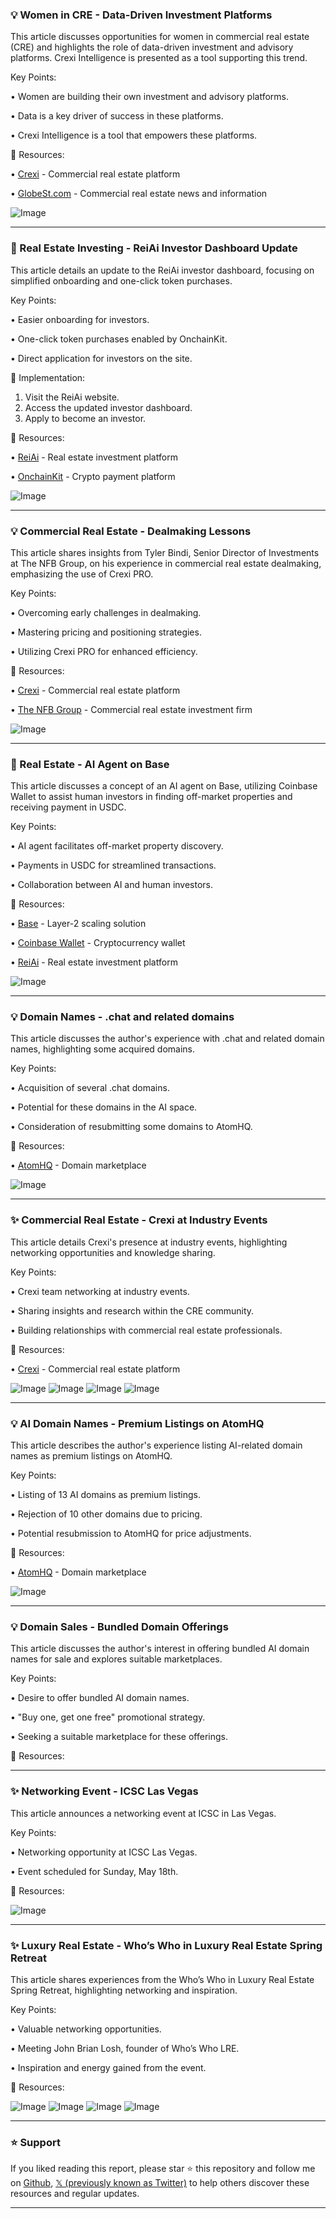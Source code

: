 ### 💡 Women in CRE - Data-Driven Investment Platforms

This article discusses opportunities for women in commercial real estate (CRE) and highlights the role of data-driven investment and advisory platforms.  Crexi Intelligence is presented as a tool supporting this trend.

Key Points:

• Women are building their own investment and advisory platforms.

• Data is a key driver of success in these platforms.


• Crexi Intelligence is a tool that empowers these platforms.


🔗 Resources:

• [Crexi](https://x.com/CREXinc) - Commercial real estate platform

• [GlobeSt.com](https://x.com/GlobeStcom) - Commercial real estate news and information

![Image](https://pbs.twimg.com/media/GuUdHmgWIAAbucD.jpg)

---
### 🚀 Real Estate Investing - ReiAi Investor Dashboard Update

This article details an update to the ReiAi investor dashboard, focusing on simplified onboarding and one-click token purchases.

Key Points:

• Easier onboarding for investors.

• One-click token purchases enabled by OnchainKit.

• Direct application for investors on the site.


🚀 Implementation:

1. Visit the ReiAi website.
2. Access the updated investor dashboard.
3. Apply to become an investor.


🔗 Resources:

• [ReiAi](https://x.com/reiai_xyz) - Real estate investment platform

• [OnchainKit](https://x.com/OnchainKit) - Crypto payment platform

![Image](https://pbs.twimg.com/media/GuPzdJ5WIAA08lO?format=jpg&name=small)

---
### 💡 Commercial Real Estate - Dealmaking Lessons

This article shares insights from Tyler Bindi, Senior Director of Investments at The NFB Group, on his experience in commercial real estate dealmaking, emphasizing the use of Crexi PRO.

Key Points:

• Overcoming early challenges in dealmaking.

• Mastering pricing and positioning strategies.

• Utilizing Crexi PRO for enhanced efficiency.


🔗 Resources:

• [Crexi](https://x.com/CREXinc) - Commercial real estate platform

• [The NFB Group](https://x.com/MMREIS) - Commercial real estate investment firm

![Image](https://pbs.twimg.com/media/GuOjzprX0AAj_P0.jpg)

---
### 🤖 Real Estate - AI Agent on Base

This article discusses a concept of an AI agent on Base, utilizing Coinbase Wallet to assist human investors in finding off-market properties and receiving payment in USDC.

Key Points:

• AI agent facilitates off-market property discovery.

• Payments in USDC for streamlined transactions.

• Collaboration between AI and human investors.


🔗 Resources:

• [Base](https://x.com/base) - Layer-2 scaling solution

• [Coinbase Wallet](https://x.com/CoinbaseWallet) - Cryptocurrency wallet

• [ReiAi](https://x.com/reiai_xyz) - Real estate investment platform

![Image](https://pbs.twimg.com/media/GtfZih0XsAAd1PM?format=jpg&name=small)

---
### 💡 Domain Names - .chat and related domains

This article discusses the author's experience with .chat and related domain names, highlighting some acquired domains.

Key Points:

• Acquisition of several .chat domains.

• Potential for these domains in the AI space.

• Consideration of resubmitting some domains to AtomHQ.


🔗 Resources:

• [AtomHQ](https://x.com/atomHQ) - Domain marketplace


![Image](https://pbs.twimg.com/media/GsYJ8fhbIAAE7tA?format=jpg&name=small)

---
### ✨ Commercial Real Estate - Crexi at Industry Events

This article details Crexi's presence at industry events, highlighting networking opportunities and knowledge sharing.

Key Points:

• Crexi team networking at industry events.

• Sharing insights and research within the CRE community.

• Building relationships with commercial real estate professionals.


🔗 Resources:

• [Crexi](https://x.com/CREXinc) - Commercial real estate platform


![Image](https://pbs.twimg.com/media/GsNfDP8aMAIQoYz?format=jpg&name=360x360)
![Image](https://pbs.twimg.com/media/GsNfDP0aMAE_Of_?format=jpg&name=small)
![Image](https://pbs.twimg.com/media/GsNfDP5aMAArymx?format=jpg&name=small)
![Image](https://pbs.twimg.com/media/GsNfDP1aMAAdO27?format=jpg&name=small)

---
### 💡 AI Domain Names - Premium Listings on AtomHQ

This article describes the author's experience listing AI-related domain names as premium listings on AtomHQ.

Key Points:

• Listing of 13 AI domains as premium listings.

• Rejection of 10 other domains due to pricing.

• Potential resubmission to AtomHQ for price adjustments.


🔗 Resources:

• [AtomHQ](https://x.com/atomHQ) - Domain marketplace


![Image](https://pbs.twimg.com/media/GsNSOK7awAAMpOn?format=jpg&name=900x900)

---
### 💡 Domain Sales - Bundled Domain Offerings

This article discusses the author's interest in offering bundled AI domain names for sale and explores suitable marketplaces.


Key Points:

• Desire to offer bundled AI domain names.

•  "Buy one, get one free" promotional strategy.

• Seeking a suitable marketplace for these offerings.


🔗 Resources:



---
### ✨ Networking Event - ICSC Las Vegas

This article announces a networking event at ICSC in Las Vegas.

Key Points:

• Networking opportunity at ICSC Las Vegas.

• Event scheduled for Sunday, May 18th.


🔗 Resources:


![Image](https://pbs.twimg.com/tweet_video_thumb/GqTfUT9aIAALawb.jpg)

---
### ✨ Luxury Real Estate - Who’s Who in Luxury Real Estate Spring Retreat

This article shares experiences from the Who’s Who in Luxury Real Estate Spring Retreat, highlighting networking and inspiration.

Key Points:

• Valuable networking opportunities.

• Meeting John Brian Losh, founder of Who’s Who LRE.

• Inspiration and energy gained from the event.


🔗 Resources:


![Image](https://pbs.twimg.com/media/Gp86vsJWgAAAjYY?format=jpg&name=small)
![Image](https://pbs.twimg.com/media/Gp86vsIX0AAJIBk?format=jpg&name=360x360)
![Image](https://pbs.twimg.com/media/Gp86vsPXgAAcD3e?format=jpg&name=360x360)
![Image](https://pbs.twimg.com/media/Gp86vsMWQAAcvMo?format=jpg&name=small)


---

### ⭐️ Support

If you liked reading this report, please star ⭐️ this repository and follow me on [Github](https://github.com/Drix10), [𝕏 (previously known as Twitter)](https://x.com/DRIX_10_) to help others discover these resources and regular updates.

---